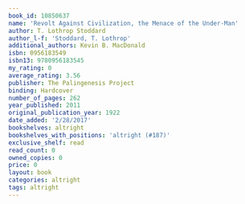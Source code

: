```yaml
---
book_id: 10850637
name: 'Revolt Against Civilization, the Menace of the Under-Man'
author: T. Lothrop Stoddard
author_l-f: 'Stoddard, T. Lothrop'
additional_authors: Kevin B. MacDonald
isbn: 0956183549
isbn13: 9780956183545
my_rating: 0
average_rating: 3.56
publisher: The Palingenesis Project
binding: Hardcover
number_of_pages: 262
year_published: 2011
original_publication_year: 1922
date_added: '2/28/2017'
bookshelves: altright
bookshelves_with_positions: 'altright (#187)'
exclusive_shelf: read
read_count: 0
owned_copies: 0
price: 0
layout: book
categories: altright
tags: altright
---
```

